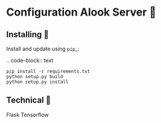 Configuration Alook Server 🐶
=====

Installing 🎯
----------

Install and update using `pip`_:

.. code-block:: text

    pip install -r requirements.txt
    python setup.py build
    python setup.py install

Technical 📱
------------
Flask
Tensorflow
